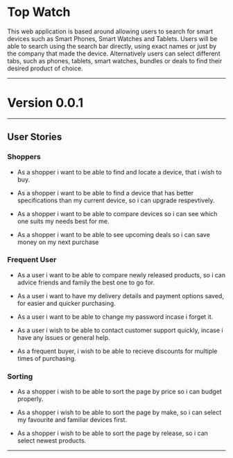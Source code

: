# Top Watch 

This web application is based around allowing users to search for smart devices such as Smart Phones, 
Smart Watches and Tablets. Users will be able to search using the search bar directly, using exact names
or just by the company that made the device. Alternatively users can select different tabs, such as phones,
tablets, smart watches, bundles or deals to find their desired product of choice.

---

# Version 0.0.1

---

## User Stories 


### Shoppers 

* As a shopper i want to be able to find and locate a device, that i wish to buy.

* As a shopper i want to be able to find a device that has better specifications than my current device, so i can upgrade respevtively.

* As a shopper i want to be able to compare devices so i can see which one suits my needs best for me.

* As a shopper i want to be able to see upcoming deals so i can save money on my next purchase


### Frequent User 

* As a user i want to be able to compare newly released products, so i can advice friends and family the best one to go for.

* As a user i want to have my delivery details and payment options saved, for easier and quicker purchasing.

* As a user i want to be able to change my password incase i forget it.

* As a user i wish to be able to contact customer support quickly, incase i have any issues or general help.

* As a frequent buyer, i wish to be able to recieve discounts for multiple times of purchasing.


### Sorting 

* As a shopper i wish to be able to sort the page by price so i can budget properly.

* As a shopper i wish to be able to sort the page by make, so i can select my favourite and familiar devices first.

* As a shopper i wish to be able to sort the page by release, so i can select newest products. 

---

